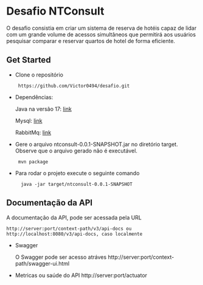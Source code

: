 
# Desafio NTConsult

O desafio consistia em criar um sistema de reserva de hotéis capaz de lidar com um grande volume de acessos simultâneos que permitirá aos usuários pesquisar comparar e reservar quartos de hotel de forma eficiente.


## Get Started
*  Clone o repositório

        https://github.com/Victor0494/desafio.git


* Dependências:

    Java na versão 17:
    [link](https://www.oracle.com/java/technologies/javase/jdk17-archive-downloads.html)

    Mysql: 
    [link](https://hub.docker.com/_/mysql)

    RabbitMq:
    [link](https://hub.docker.com/_/rabbitmq)

 * Gere o arquivo ntconsult-0.0.1-SNAPSHOT.jar no diretório target. Observe que o arquivo gerado não é executável.

        mvn package
* Para rodar o projeto execute o seguinte comando

        java -jar target/ntconsult-0.0.1-SNAPSHOT

## Documentação da API
A documentação da API, pode ser acessada pela URL 
    
    http://server:port/context-path/v3/api-docs ou http://localhost:8080/v3/api-docs, caso localmente
* Swagger
   
    O Swagger pode ser acesso atráves http://server:port/context-path/swagger-ui.html

* Metricas ou saúde do API
    http://server:port/actuator

